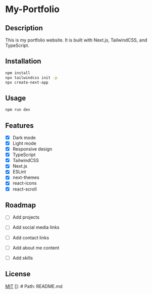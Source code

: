 # My-Portfolio

## Description

This is my portfolio website. It is built with Next.js, TailwindCSS, and TypeScript.

## Installation

```bash
npm install
npx tailwindcss init -p
npx create-next-app 
```

## Usage

```bash
npm run dev
```

<!-- ## Deployment

```bash
npm run build
npm run start
``` -->

## Features

- [x] Dark mode
- [x] Light mode
- [x] Responsive design
- [x] TypeScript
- [x] TailwindCSS
- [x] Next.js
- [x] ESLint
- [x] next-themes
- [x] react-icons
- [x] react-scroll

## Roadmap

- [ ] Add projects
- [ ] Add social media links
- [ ] Add contact links
- [ ] Add about me content
- [ ] Add skills


## License

[MIT](https://choosealicense.com/licenses/mit/)
[]: # Path: README.md
